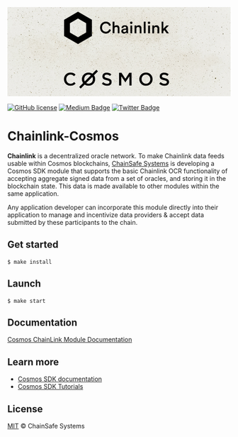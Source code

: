 ![Chainlink Cosmos](docs/imgs/logo.png)

[![GitHub license](https://img.shields.io/github/license/ChainSafe/chainlink-cosmos.svg)](https://github.com/ChainSafe/chainlink-cosmos/blob/master/LICENSE)
[![Medium Badge](https://img.shields.io/badge/chainsafe-systems-black?style=flat&logo=medium&logoColor=white&link=https://medium.com/chainsafe-systems)](https://medium.com/chainsafe-systems)
[![Twitter Badge](https://badgen.net/badge/icon/twitter?icon=twitter&label)](https://twitter.com/chainsafeth)

# Chainlink-Cosmos

**Chainlink** is a decentralized oracle network. To make Chainlink data feeds usable within Cosmos blockchains, [ChainSafe Systems](https://chainsafe.io/) is developing a Cosmos SDK module that supports the basic Chainlink OCR functionality of accepting aggregate signed data from a set of oracles, and storing it in the blockchain state. This data is made available to other modules within the same application.

Any application developer can incorporate this module directly into their application to manage and incentivize data providers & accept data submitted by these participants to the chain.


## Get started

```
$ make install
```

## Launch

```
$ make start
```

## Documentation
[Cosmos ChainLink Module Documentation](./docs/doc.md)

 
## Learn more
- [Cosmos SDK documentation](https://docs.cosmos.network)
- [Cosmos SDK Tutorials](https://tutorials.cosmos.network)

## License

[MIT](LICENSE) © ChainSafe Systems